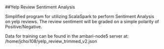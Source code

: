 ##Yelp Review Sentiment Analysis

Simplified program for utilizing ScalaSpark to perform Sentiment Analysis on yelp reviews. The review sentiment will be graded on a simple polarity of Positive/Negative. 

Data for training can be found in the ambari-node5 server at:
/home/jchoi108/yelp_review_trimmed_v2.json


